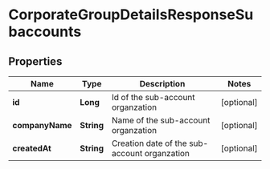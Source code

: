 
# CorporateGroupDetailsResponseSubaccounts

## Properties
Name | Type | Description | Notes
------------ | ------------- | ------------- | -------------
**id** | **Long** | Id of the sub-account organzation |  [optional]
**companyName** | **String** | Name of the sub-account organzation |  [optional]
**createdAt** | **String** | Creation date of the sub-account organzation |  [optional]



